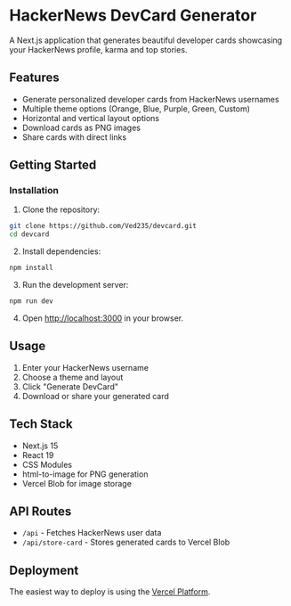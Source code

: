 # HackerNews DevCard Generator

A Next.js application that generates beautiful developer cards showcasing your HackerNews profile, karma and top stories.

## Features

- Generate personalized developer cards from HackerNews usernames
- Multiple theme options (Orange, Blue, Purple, Green, Custom)
- Horizontal and vertical layout options
- Download cards as PNG images
- Share cards with direct links

## Getting Started

### Installation

1. Clone the repository:
```bash
git clone https://github.com/Ved235/devcard.git
cd devcard
```

2. Install dependencies:
```bash
npm install
```

3. Run the development server:
```bash
npm run dev
```

4. Open [http://localhost:3000](http://localhost:3000) in your browser.

## Usage

1. Enter your HackerNews username
2. Choose a theme and layout
3. Click "Generate DevCard"
4. Download or share your generated card

## Tech Stack

- Next.js 15
- React 19
- CSS Modules
- html-to-image for PNG generation
- Vercel Blob for image storage

## API Routes

- `/api` - Fetches HackerNews user data
- `/api/store-card` - Stores generated cards to Vercel Blob

## Deployment

The easiest way to deploy is using the [Vercel Platform](https://vercel.com/new?utm_source=github&utm_medium=readme&utm_campaign=next-example).